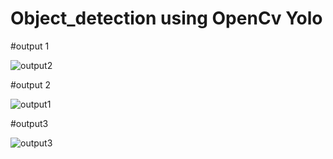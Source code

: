 # Object_detection using OpenCv Yolo
#output 1

![output2](https://user-images.githubusercontent.com/78145883/120096289-3ff8ad00-c148-11eb-9c69-3a85133adb65.png)

#output 2

![output1](https://user-images.githubusercontent.com/78145883/120096408-f3fa3800-c148-11eb-935e-5bf1e3258ccf.png)

#output3

![output3](https://user-images.githubusercontent.com/78145883/120096445-315ec580-c149-11eb-9741-ef730664ef2f.png)


